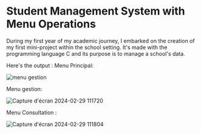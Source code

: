 # Student Management System with Menu Operations

During my first year of my academic journey, I embarked on the creation of my first mini-project within the school setting. It's made with the programming language C and its purpose is to manage a school's data.

Here's the output :
Menu Principal:


![menu gestion](https://github.com/kenzaez/gestion/assets/160025964/a77e7ac6-44e6-4e98-a50d-6ca40956cd9a)



Menu gestion:


![Capture d'écran 2024-02-29 111720](https://github.com/kenzaez/gestion/assets/160025964/5842da98-115d-46d0-a768-73f622d03ef6)


Menu Consultation :



![Capture d'écran 2024-02-29 111804](https://github.com/kenzaez/gestion/assets/160025964/163f536b-9d35-4418-944b-54e1eec650e6)
